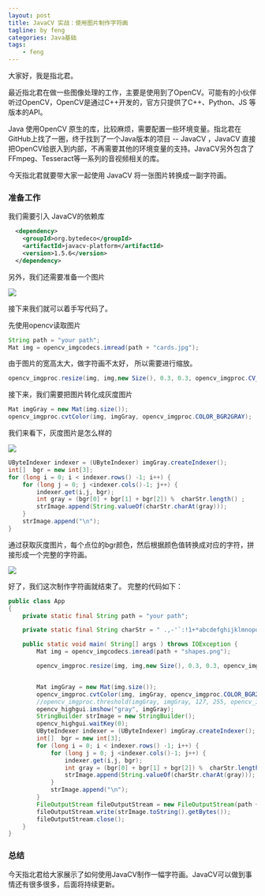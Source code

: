 ```yaml
---
layout: post
title: JavaCV 实战：使用图片制作字符画
tagline: by feng
categories: Java基础
tags: 
    - feng
---
```


大家好，我是指北君。

最近指北君在做一些图像处理的工作，主要是使用到了OpenCV。可能有的小伙伴听过OpenCV，OpenCV是通过C++开发的，官方只提供了C++、Python、JS 等版本的API。

Java 使用OpenCV 原生的库，比较麻烦，需要配置一些环境变量。指北君在GitHub上找了一圈，终于找到了一个Java版本的项目 -- JavaCV ，JavaCV 直接把OpenCV给嵌入到内部，不再需要其他的环境变量的支持。JavaCV另外包含了FFmpeg、Tesseract等一系列的音视频相关的库。

今天指北君就要带大家一起使用 JavaCV 将一张图片转换成一副字符画。

### 准备工作

我们需要引入 JavaCV的依赖库

```xml
  <dependency>
    <groupId>org.bytedeco</groupId>
    <artifactId>javacv-platform</artifactId>
    <version>1.5.6</version>
  </dependency>
```

另外，我们还需要准备一个图片

![](https://www.javanorth.cn/assets/images/2021/feng/shapes.png)

接下来我们就可以着手写代码了。

先使用opencv读取图片

```java
String path = "your path";
Mat img = opencv_imgcodecs.imread(path + "cards.jpg");
```

由于图片的宽高太大，做字符画不太好， 所以需要进行缩放。

```java
opencv_imgproc.resize(img, img,new Size(), 0.3, 0.3, opencv_imgproc.CV_INTER_LINEAR);
```

接下来，我们需要把图片转化成灰度图片

```java
Mat imgGray = new Mat(img.size());
opencv_imgproc.cvtColor(img, imgGray, opencv_imgproc.COLOR_BGR2GRAY);
```

我们来看下，灰度图片是怎么样的

![](https://www.javanorth.cn/assets/images/2021/feng/shapes-gray.png)

```java
UByteIndexer indexer = (UByteIndexer) imgGray.createIndexer();
int[]  bgr = new int[3];
for (long i = 0; i < indexer.rows() -1; i++) {
    for (long j = 0; j <indexer.cols()-1; j++) {
        indexer.get(i,j, bgr);
        int gray = (bgr[0] + bgr[1] + bgr[2]) %  charStr.length() ;
        strImage.append(String.valueOf(charStr.charAt(gray)));
    }
    strImage.append("\n");
}
```

通过获取灰度图片，每个点位的bgr颜色，然后根据颜色值转换成对应的字符，拼接形成一个完整的字符画。

![](https://www.javanorth.cn/assets/images/2021/feng/shapes-char.png)

好了，我们这次制作字符画就结束了。 完整的代码如下：

```java
public class App 
{
    private static final String path = "your path";

    private static final String charStr = " .,-'`:!1+*abcdefghijklmnopqrstuvwxyz<>()\\/{}[]?234567890ABCDEFGHIJKLMNOPQRSTUVWXYZ%&@#$";

    public static void main( String[] args ) throws IOException {
        Mat img = opencv_imgcodecs.imread(path + "shapes.png");

        opencv_imgproc.resize(img, img,new Size(), 0.3, 0.3, opencv_imgproc.CV_INTER_LINEAR);


        Mat imgGray = new Mat(img.size());
        opencv_imgproc.cvtColor(img, imgGray, opencv_imgproc.COLOR_BGR2GRAY);
        //opencv_imgproc.threshold(imgGray, imgGray, 127, 255, opencv_imgproc.CV_THRESH_BINARY);
        opencv_highgui.imshow("gray", imgGray);
        StringBuilder strImage = new StringBuilder();
        opencv_highgui.waitKey(0);
        UByteIndexer indexer = (UByteIndexer) imgGray.createIndexer();
        int[]  bgr = new int[3];
        for (long i = 0; i < indexer.rows() -1; i++) {
            for (long j = 0; j <indexer.cols()-1; j++) {
                indexer.get(i,j, bgr);
                int gray = (bgr[0] + bgr[1] + bgr[2]) %  charStr.length() ;
                strImage.append(String.valueOf(charStr.charAt(gray)));
            }
            strImage.append("\n");
        }
        FileOutputStream fileOutputStream = new FileOutputStream(path + "file.txt");
        fileOutputStream.write(strImage.toString().getBytes());
        fileOutputStream.close();
    }
}
```

### 总结

今天指北君给大家展示了如何使用JavaCV制作一幅字符画。JavaCV可以做到事情还有很多很多，后面将持续更新。